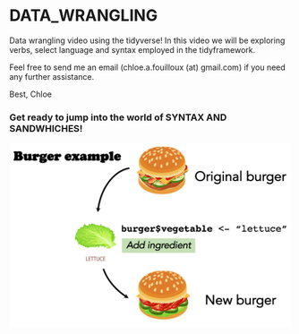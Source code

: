# DATA_WRANGLING
Data wrangling video using the tidyverse! In this video we will be exploring verbs, select language and syntax employed in the tidyframework. 

Feel free to send me an email (chloe.a.fouilloux (at) gmail.com) if you need any further assistance.

Best, 
Chloe


### Get ready to jump into the world of SYNTAX AND SANDWHICHES!

![Burgers](https://github.com/chloefouilloux/DATA_WRANGLING/blob/main/Screenshot%202022-09-17%20at%2011.11.27.png)
